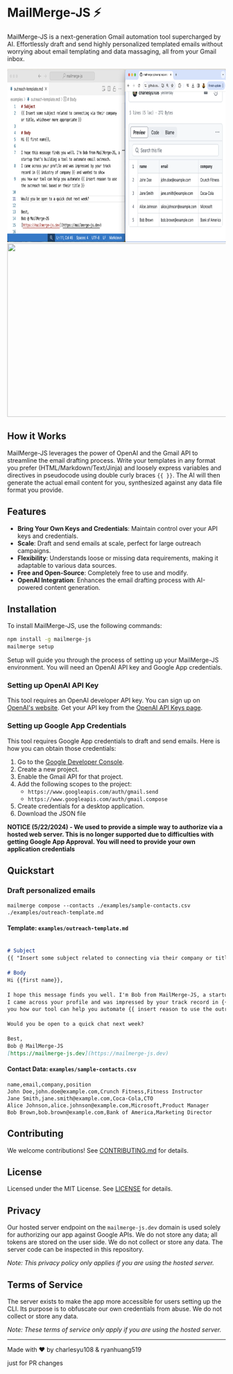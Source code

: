 # MailMerge-JS ⚡

MailMerge-JS is a next-generation Gmail automation tool supercharged by AI. Effortlessly draft and send highly personalized templated emails without worrying about email templating and data massaging, all from your Gmail inbox.

<img src="https://raw.githubusercontent.com/WarmSaluters/mailmerge-js/main/assets/demo-sources.png" width="800" height="400" />

<img src="https://raw.githubusercontent.com/WarmSaluters/mailmerge-js/main/assets/demo.gif" width="800" height="400" />


## How it Works

MailMerge-JS leverages the power of OpenAI and the Gmail API to streamline the email drafting process. Write your templates in any format you prefer (HTML/Markdown/Text/Jinja) and loosely express variables and directives in pseudocode using double curly braces `{{ }}`. The AI will then generate the actual email content for you, synthesized against any data file format you provide.

## Features

- **Bring Your Own Keys and Credentials**: Maintain control over your API keys and credentials.
- **Scale**: Draft and send emails at scale, perfect for large outreach campaigns.
- **Flexibility**: Understands loose or missing data requirements, making it adaptable to various data sources.
- **Free and Open-Source**: Completely free to use and modify.
- **OpenAI Integration**: Enhances the email drafting process with AI-powered content generation.

## Installation

To install MailMerge-JS, use the following commands:

```bash
npm install -g mailmerge-js
mailmerge setup
```

Setup will guide you through the process of setting up your MailMerge-JS environment. 
You will need an OpenAI API key and Google App credentials.

### Setting up OpenAI API Key
This tool requires an OpenAI developer API key. 
You can sign up on [OpenAI's website](https://platform.openai.com/signup/).
Get your API key from the [OpenAI API Keys page](https://platform.openai.com/api-keys).

### Setting up Google App Credentials
This tool requires Google App credentials to draft and send emails. Here is how you can obtain those credentials:

1. Go to the [Google Developer Console](https://console.developers.google.com/).
2. Create a new project.
3. Enable the Gmail API for that project.
4. Add the following scopes to the project:
   - `https://www.googleapis.com/auth/gmail.send`
   - `https://www.googleapis.com/auth/gmail.compose`
5. Create credentials for a desktop application.
7. Download the JSON file

**NOTICE (5/22/2024) - We used to provide a simple way to authorize via a hosted web server. This is no longer supported due to difficulties with getting Google App Approval. You will need to provide your own application credentials**


## Quickstart

### Draft personalized emails 
```
mailmerge compose --contacts ./examples/sample-contacts.csv ./examples/outreach-template.md
```

#### Template: `examples/outreach-template.md`
```markdown

# Subject
{{ "Insert some subject related to connecting via their company or title, whichever more appropriate" }}

# Body
Hi {{first name}},

I hope this message finds you well. I'm Bob from MailMerge-JS, a startup that's building a tool to automate email outreach. 
I came across your profile and was impressed by your track record in {{ industry in company }} and wanted to show 
you how our tool can help you automate {{ insert reason to use the outreach tool based on their title }}

Would you be open to a quick chat next week?

Best,
Bob @ MailMerge-JS
[https://mailmerge-js.dev](https://mailmerge-js.dev)


```

#### Contact Data: `examples/sample-contacts.csv`
```csv
name,email,company,position
John Doe,john.doe@example.com,Crunch Fitness,Fitness Instructor
Jane Smith,jane.smith@example.com,Coca-Cola,CTO
Alice Johnson,alice.johnson@example.com,Microsoft,Product Manager
Bob Brown,bob.brown@example.com,Bank of America,Marketing Director
```

## Contributing
We welcome contributions! See [CONTRIBUTING.md](CONTRIBUTING.md) for details.

## License

Licensed under the MIT License. See [LICENSE](LICENSE) for details.

## Privacy

Our hosted server endpoint on the `mailmerge-js.dev` domain is used solely for authorizing our app against Google APIs. We do not store any data; all tokens are stored on the user side. We do not collect or store any data. The server code can be inspected in this repository.

*Note: This privacy policy only applies if you are using the hosted server.*

## Terms of Service

The server exists to make the app more accessible for users setting up the CLI. Its purpose is to obfuscate our own credentials from abuse. We do not collect or store any data.

*Note: These terms of service only apply if you are using the hosted server.*

---

Made with ❤️ by charlesyu108 & ryanhuang519




just for PR changes
